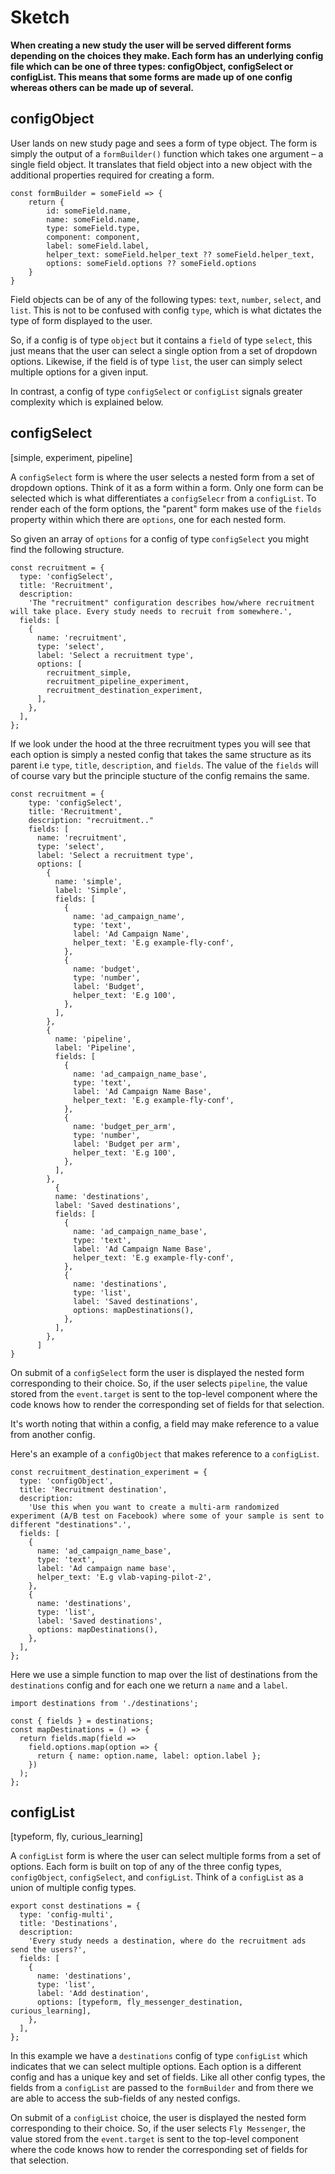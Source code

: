 # Sketch

**When creating a new study the user will be served different forms depending on the choices they make. Each form has an underlying config file which can be one of three types: configObject, configSelect or configList. This means that some forms are made up of one config whereas others can be made up of several.**

## configObject

User lands on new study page and sees a form of type object. The form is simply the output of a `formBuilder()` function
which takes one argument – a single field object. It translates that field object into a new object with the additional properties required for creating a form.

```
const formBuilder = someField => {
    return {
        id: someField.name,
        name: someField.name,
        type: someField.type,
        component: component,
        label: someField.label,
        helper_text: someField.helper_text ?? someField.helper_text,
        options: someField.options ?? someField.options
    }
}
```

Field objects can be of any of the following types: `text`, `number`, `select`, and `list`. This is not to be confused with config `type`, which is what dictates the type of form displayed to the user.

So, if a config is of type `object` but it contains a `field` of type `select`, this just means that the user can select a single option from a set of dropdown options. Likewise, if the field is of type `list`, the user can simply select multiple options for a given input.

In contrast, a config of type `configSelect` or `configList` signals greater complexity which is explained below.

## configSelect

[simple, experiment, pipeline]

A `configSelect` form is where the user selects a nested form from a set of dropdown options. Think of it as a form within a form. Only one form can be selected which is what differentiates a `configSelecr` from a `configList`. To render each of the form options, the "parent" form makes use of the `fields` property within which there are `options`, one for each nested form.

So given an array of `options` for a config of type `configSelect` you might find the following structure.

```
const recruitment = {
  type: 'configSelect',
  title: 'Recruitment',
  description:
    'The "recruitment" configuration describes how/where recruitment will take place. Every study needs to recruit from somewhere.',
  fields: [
    {
      name: 'recruitment',
      type: 'select',
      label: 'Select a recruitment type',
      options: [
        recruitment_simple,
        recruitment_pipeline_experiment,
        recruitment_destination_experiment,
      ],
    },
  ],
};
```

If we look under the hood at the three recruitment types you will see that each option is simply a nested config that takes the same structure as its parent i.e `type`, `title`, `description`, and `fields`. The value of the `fields` will of course vary but the principle stucture of the config remains the same.

```
const recruitment = {
    type: 'configSelect',
    title: 'Recruitment',
    description: "recruitment.."
    fields: [
      name: 'recruitment',
      type: 'select',
      label: 'Select a recruitment type',
      options: [
        {
          name: 'simple',
          label: 'Simple',
          fields: [
            {
              name: 'ad_campaign_name',
              type: 'text',
              label: 'Ad Campaign Name',
              helper_text: 'E.g example-fly-conf',
            },
            {
              name: 'budget',
              type: 'number',
              label: 'Budget',
              helper_text: 'E.g 100',
            },
          ],
        },
        {
          name: 'pipeline',
          label: 'Pipeline',
          fields: [
            {
              name: 'ad_campaign_name_base',
              type: 'text',
              label: 'Ad Campaign Name Base',
              helper_text: 'E.g example-fly-conf',
            },
            {
              name: 'budget_per_arm',
              type: 'number',
              label: 'Budget per arm',
              helper_text: 'E.g 100',
            },
          ],
        },
          {
          name: 'destinations',
          label: 'Saved destinations',
          fields: [
            {
              name: 'ad_campaign_name_base',
              type: 'text',
              label: 'Ad Campaign Name Base',
              helper_text: 'E.g example-fly-conf',
            },
            {
              name: 'destinations',
              type: 'list',
              label: 'Saved destinations',
              options: mapDestinations(),
            },
          ],
        },
      ]
}
```

On submit of a `configSelect` form the user is displayed the nested form corresponding to their choice. So, if the user selects `pipeline`, the value stored from the `event.target` is sent to the top-level component where the code knows how to render the corresponding set of fields for that selection.

It's worth noting that within a config, a field may make reference to a value from another config.

Here's an example of a `configObject` that makes reference to a `configList`.

```
const recruitment_destination_experiment = {
  type: 'configObject',
  title: 'Recruitment destination',
  description:
    'Use this when you want to create a multi-arm randomized experiment (A/B test on Facebook) where some of your sample is sent to different "destinations".',
  fields: [
    {
      name: 'ad_campaign_name_base',
      type: 'text',
      label: 'Ad campaign name base',
      helper_text: 'E.g vlab-vaping-pilot-2',
    },
    {
      name: 'destinations',
      type: 'list',
      label: 'Saved destinations',
      options: mapDestinations(),
    },
  ],
};

```

Here we use a simple function to map over the list of destinations from the `destinations` config and for each one we return a `name` and a `label`.

```
import destinations from './destinations';

const { fields } = destinations;
const mapDestinations = () => {
  return fields.map(field =>
    field.options.map(option => {
      return { name: option.name, label: option.label };
    })
  );
};
```

## configList

[typeform, fly, curious_learning]

A `configList` form is where the user can select multiple forms from a set of options. Each form is built on top of any of the three config types, `configObject`, `configSelect`, and `configList`. Think of a `configList` as a union of multiple config types.

```
export const destinations = {
  type: 'config-multi',
  title: 'Destinations',
  description:
    'Every study needs a destination, where do the recruitment ads send the users?',
  fields: [
    {
      name: 'destinations',
      type: 'list',
      label: 'Add destination',
      options: [typeform, fly_messenger_destination, curious_learning],
    },
  ],
};
```

In this example we have a `destinations` config of type `configList` which indicates that we can select multiple options. Each option is a different config and has a unique key and set of fields. Like all other config types, the fields from a `configList` are passed to the `formBuilder` and from there we are able to access the sub-fields of any nested configs.

On submit of a `configList` choice, the user is displayed the nested form corresponding to their choice. So, if the user selects `Fly Messenger`, the value stored from the `event.target` is sent to the top-level component where the code knows how to render the corresponding set of fields for that selection.
